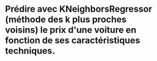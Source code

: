 # Prédire avec KNeighborsRegressor (méthode des k plus proches voisins) le prix d'une voiture en fonction de ses caractéristiques techniques.

